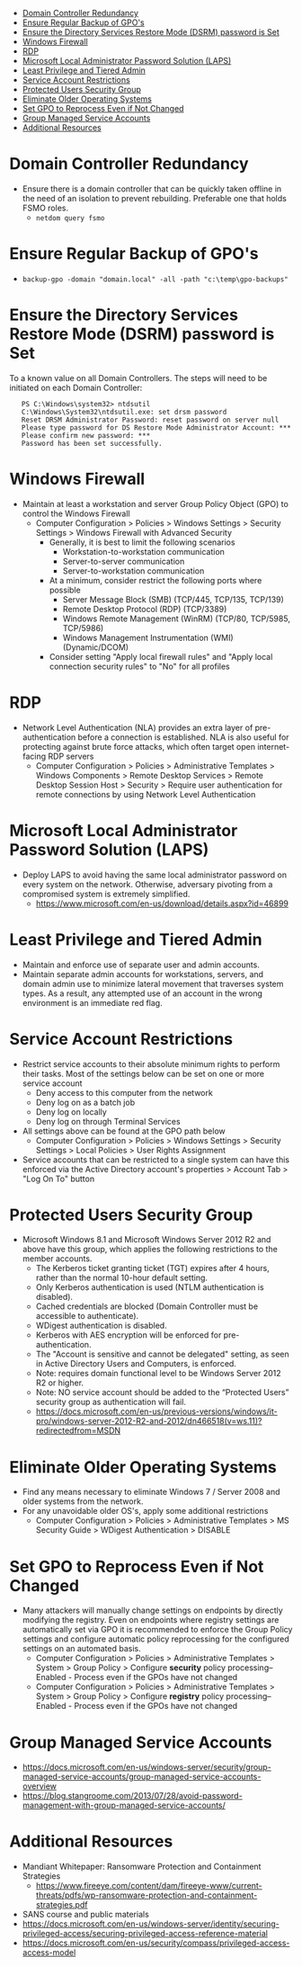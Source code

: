 - [Domain Controller Redundancy](#domain-controller-redundancy)
- [Ensure Regular Backup of GPO's](#ensure-regular-backup-of-gpos)
- [Ensure the Directory Services Restore Mode (DSRM) password is Set](#ensure-the-directory-services-restore-mode-dsrm-password-is-set)
- [Windows Firewall](#windows-firewall)
- [RDP](#rdp)
- [Microsoft  Local Administrator Password Solution (LAPS)](#microsoft--local-administrator-password-solution-laps)
- [Least Privilege and Tiered Admin](#least-privilege-and-tiered-admin)
- [Service Account Restrictions](#service-account-restrictions)
- [Protected Users Security Group](#protected-users-security-group)
- [Eliminate Older Operating Systems](#eliminate-older-operating-systems)
- [Set GPO to Reprocess Even if Not Changed](#set-gpo-to-reprocess-even-if-not-changed)
- [Group Managed Service Accounts](#group-managed-service-accounts)
- [Additional Resources](#additional-resources)

# Domain Controller Redundancy
- Ensure there is a domain controller that can be quickly taken offline in the need of an isolation to prevent rebuilding. Preferable one that holds FSMO roles. 
  - ```netdom query fsmo```

# Ensure Regular Backup of GPO's
  - ```backup-gpo -domain "domain.local" -all -path "c:\temp\gpo-backups"```

# Ensure the Directory Services Restore Mode (DSRM) password is Set 
To a known value on all Domain Controllers. The steps will need to be initiated on each Domain Controller:
```
   PS C:\Windows\system32> ntdsutil
   C:\Windows\System32\ntdsutil.exe: set drsm password
   Reset DRSM Administrator Password: reset password on server null
   Please type password for DS Restore Mode Administrator Account: ***
   Please confirm new password: ***
   Password has been set successfully.
```

# Windows Firewall
- Maintain at least a workstation and server Group Policy Object (GPO) to control the Windows Firewall
  - Computer Configuration > Policies > Windows Settings > Security Settings > Windows Firewall with Advanced Security
    - Generally, it is best to limit the following scenarios
      - Workstation-to-workstation communication
      - Server-to-server communication
      - Server-to-workstation communication
    - At a minimum, consider restrict the following ports where possible
      - Server Message Block (SMB) (TCP/445, TCP/135, TCP/139)
      - Remote Desktop Protocol (RDP) (TCP/3389)
      - Windows Remote Management (WinRM) (TCP/80, TCP/5985, TCP/5986)
      - Windows Management Instrumentation (WMI) (Dynamic/DCOM)
    - Consider setting "Apply local firewall rules" and "Apply local connection security rules" to "No" for all profiles

# RDP
-  Network Level Authentication (NLA) provides an extra layer of pre-authentication before a connection is established. NLA is also useful for protecting against brute force attacks, which often target open internet-facing RDP servers
   - Computer Configuration > Policies > Administrative Templates > Windows Components > Remote Desktop Services > Remote Desktop Session Host > Security > Require user authentication for remote connections by using Network Level Authentication


# Microsoft  Local Administrator Password Solution (LAPS)
- Deploy LAPS to avoid having the same local administrator password on every system on the network. Otherwise, adversary pivoting from a compromised system is extremely simplified.
  - https://www.microsoft.com/en-us/download/details.aspx?id=46899


# Least Privilege and Tiered Admin
- Maintain and enforce use of separate user and admin accounts.
- Maintain separate admin accounts for workstations, servers, and domain admin use to minimize lateral movement that traverses system types. As a result, any attempted use of an account in the wrong environment is an immediate red flag.


# Service Account Restrictions
- Restrict service accounts to their absolute minimum rights to perform their tasks. Most of the settings below can be set on one or more service account
  - Deny access to this computer from the network
  - Deny log on as a batch job
  - Deny log on locally
  - Deny log on through Terminal Services
- All settings above can be found at the GPO path below
  - Computer Configuration > Policies > Windows Settings > Security Settings > Local Policies > User Rights Assignment
- Service accounts that can be restricted to a single system can have this enforced via the Active Directory account's properties > Account Tab > "Log On To" button


# Protected Users Security Group
- Microsoft Windows 8.1 and Microsoft Windows Server 2012 R2 and above have this group, which applies the following restrictions to the member accounts. 
  - The Kerberos ticket granting ticket (TGT) expires after 4 hours, rather than the normal 10-hour default setting.
  - Only Kerberos authentication is used (NTLM authentication is disabled).
  - Cached credentials are blocked (Domain Controller must be accessible to authenticate).
  - WDigest authentication is disabled.
  - Kerberos with AES encryption will be enforced for pre-authentication.
  - The "Account is sensitive and cannot be delegated" setting, as seen in Active Directory Users and Computers, is enforced.
  - Note: requires domain functional level to be Windows Server 2012 R2 or higher.
  - Note: NO service account should be added to the “Protected Users” security group as authentication will fail.
  - https://docs.microsoft.com/en-us/previous-versions/windows/it-pro/windows-server-2012-R2-and-2012/dn466518(v=ws.11)?redirectedfrom=MSDN


# Eliminate Older Operating Systems
- Find any means necessary to eliminate Windows 7 / Server 2008 and older systems from the network.
- For any unavoidable older OS's, apply some additional restrictions
  - Computer Configuration > Policies > Administrative Templates > MS Security Guide > WDigest Authentication > DISABLE


# Set GPO to Reprocess Even if Not Changed
- Many attackers will manually change settings on endpoints by directly modifying the registry. Even on endpoints where registry settings are automatically set via GPO it is recommended to enforce the Group Policy settings and configure automatic policy reprocessing for the configured settings on an automated basis.
  - Computer Configuration > Policies > Administrative Templates > System > Group Policy > Configure **security** policy processing–Enabled - Process even if the GPOs have not changed
  - Computer Configuration > Policies > Administrative Templates > System > Group Policy > Configure **registry** policy processing–Enabled - Process even if the GPOs have not changed

# Group Managed Service Accounts
- https://docs.microsoft.com/en-us/windows-server/security/group-managed-service-accounts/group-managed-service-accounts-overview
- https://blog.stangroome.com/2013/07/28/avoid-password-management-with-group-managed-service-accounts/



# Additional Resources
- Mandiant Whitepaper: Ransomware Protection and Containment Strategies
  - https://www.fireeye.com/content/dam/fireeye-www/current-threats/pdfs/wp-ransomware-protection-and-containment-strategies.pdf
- SANS course and public materials
- https://docs.microsoft.com/en-us/windows-server/identity/securing-privileged-access/securing-privileged-access-reference-material
- https://docs.microsoft.com/en-us/security/compass/privileged-access-access-model
